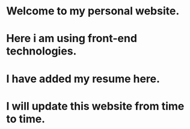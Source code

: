 # Welcome to my personal website.
# Here i am using front-end technologies.
# I have added my resume here.
# I will update this website from time to time. 
